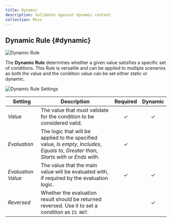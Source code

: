 ```yaml
---
title: Dynamic
description: Validates against dynamic content
collection: Misc
---
```


## Dynamic Rule {#dynamic}

![Dynamic Rule](./assets/rules/rule-dynamic.svg)

The **Dynamic Rule** determines whether a given value satisfies a specific set of conditions. This Rule is versatile and can be applied to multiple scenarios as both the value and the condition value can be set either static or dynamic.

![Dynamic Rule Settings](./assets/rules/rule-dynamic.webp)

| Setting | Description | Required | Dynamic |
| --- | --- | :---: | :---: |
| *Value* | The value that must validate for the condition to be considered valid. | &#x2713; | &#x2713; |
| *Evaluation* | The logic that will be applied to the specified value, _Is empty_, _Includes_, _Equals to_, _Greater than_, _Starts with_ or _Ends with_. | &#x2713; |
| *Evaluation Value* | The value that the main value will be evaluated with, if required by the evaluation logic. | &#x2713; | &#x2713; |
| *Reversed* | Whether the evaluation result should be returned reversed. Use it to set a condition as `IS NOT`. | | &#x2713; |
<!--@include: ./advanced-rule-settings-->
